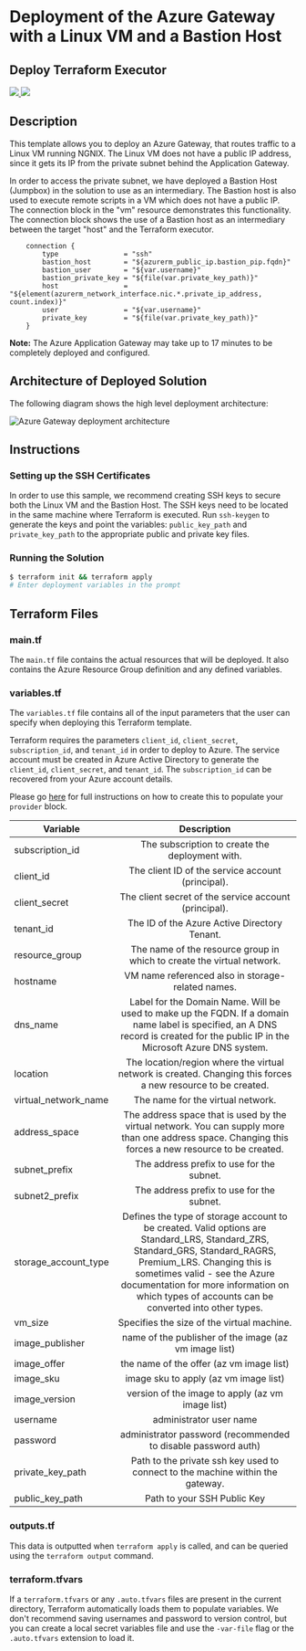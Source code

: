 # Deployment of the Azure Gateway with a Linux VM and a Bastion Host

## Deploy Terraform Executor

<a href="https://raw.githubusercontent.com/michael-golfi/terraform-test/twosubnet/template/azuredeploy.json?token=ABUv1LjKSwrP_i2Iq6C79tMoTfjUgTe9ks5ZoHd1wA%3D%3D" target="_blank">
    <img src="http://azuredeploy.net/deploybutton.png"/>
</a>

<a href="https://raw.githubusercontent.com/michael-golfi/terraform-test/twosubnet/template/azuredeploy.parameters.json?token=ABUv1KfjMzkhTwDOBNYD9lOtLXgc6cBNks5ZoHeHwA%3D%3D" target="_blank">
    <img src="http://armviz.io/visualizebutton.png"/>
</a>

## Description

This template allows you to deploy an Azure Gateway, that routes traffic to a Linux VM running NGNIX. The Linux VM does not have a public IP address, since it gets its IP from the private subnet behind the Application Gateway. 

In order to access the private subnet, we have deployed a Bastion Host (Jumpbox) in the solution to use as an intermediary. The Bastion host is also used to execute remote scripts in a VM which does not have a public IP. The connection block in the "vm" resource demonstrates this functionality. The connection block shows the use of a Bastion host as an intermediary between the target "host" and the Terraform executor.

```hcl
    connection {
        type                = "ssh"
        bastion_host        = "${azurerm_public_ip.bastion_pip.fqdn}"
        bastion_user        = "${var.username}"
        bastion_private_key = "${file(var.private_key_path)}"
        host                = "${element(azurerm_network_interface.nic.*.private_ip_address, count.index)}"
        user                = "${var.username}"
        private_key         = "${file(var.private_key_path)}"
    }
```

**Note:** The Azure Application Gateway may take up to 17 minutes to be completely deployed and configured.

## Architecture of Deployed Solution

The following diagram shows the high level deployment architecture: 

![Azure Gateway deployment architecture](assets/Terraform-Azure-Gateway-Example.png)

## Instructions

### Setting up the SSH Certificates

In order to use this sample, we recommend creating SSH keys to secure both the Linux VM and the Bastion Host.  The SSH keys need to be located in the same machine where Terraform is executed. Run `ssh-keygen` to generate the keys and point the variables: `public_key_path` and `private_key_path` to the appropriate public and private key files.

### Running the Solution

```bash
$ terraform init && terraform apply
# Enter deployment variables in the prompt
```

## Terraform Files

### main.tf
The `main.tf` file contains the actual resources that will be deployed. It also contains the Azure Resource Group definition and any defined variables.

### variables.tf
The `variables.tf` file contains all of the input parameters that the user can specify when deploying this Terraform template.

Terraform requires the parameters `client_id`, `client_secret`, `subscription_id`, and `tenant_id` in order to deploy to Azure. The service account must be created in Azure Active Directory to generate the `client_id`, `client_secret`, and `tenant_id`. The `subscription_id` can be recovered from your Azure account details.

Please go [here](https://www.terraform.io/docs/providers/azurerm/) for full instructions on how to create this to populate your `provider` block.

| Variable      | Description    |
| ------------- |:-------------:|
|subscription_id	|The subscription to create the deployment with.	||
|client_id	|The client ID of the service account (principal).	||
|client_secret	|The client secret of the service account (principal).	||
|tenant_id	|The ID of the Azure Active Directory Tenant.	||
|resource_group	|The name of the resource group in which to create the virtual network.	|migolfi-rg-2|
|hostname	|VM name referenced also in storage-related names.	|migolfitest|
|dns_name	| Label for the Domain Name. Will be used to make up the FQDN. If a domain name label is specified, an A DNS record is created for the public IP in the Microsoft Azure DNS system.	|migolfitest|
|location	|The location/region where the virtual network is created. Changing this forces a new resource to be created.	|southcentralus|
|virtual_network_name	|The name for the virtual network.	|vnet|
|address_space	|The address space that is used by the virtual network. You can supply more than one address space. Changing this forces a new resource to be created.	|10.254.0.0/16|
|subnet_prefix	|The address prefix to use for the subnet.	|10.254.0.0/24|
|subnet2_prefix	|The address prefix to use for the subnet.	|10.254.2.0/24|
|storage_account_type	|Defines the type of storage account to be created. Valid options are Standard_LRS, Standard_ZRS, Standard_GRS, Standard_RAGRS, Premium_LRS. Changing this is sometimes valid - see the Azure documentation for more information on which types of accounts can be converted into other types.	|Standard_LRS|
|vm_size	|Specifies the size of the virtual machine.	|Standard_A0|
|image_publisher	|name of the publisher of the image (az vm image list)	|Canonical|
|image_offer	|the name of the offer (az vm image list)	|UbuntuServer|
|image_sku	|image sku to apply (az vm image list)	|16.04-LTS|
|image_version	|version of the image to apply (az vm image list)	|latest|
|username	|administrator user name	|vmadmin|
|password	|administrator password (recommended to disable password auth)	|C0c0nut1234!|
|private_key_path	|Path to the private ssh key used to connect to the machine within the gateway.	|/home/ubuntu/.ssh/id_rsa|
|public_key_path	|Path to your SSH Public Key	|/home/ubuntu/.ssh/id_rsa.pub|

### outputs.tf
This data is outputted when `terraform apply` is called, and can be queried using the `terraform output` command.

### terraform.tfvars
If a `terraform.tfvars` or any `.auto.tfvars` files are present in the current directory, Terraform automatically loads them to populate variables. We don't recommend saving usernames and password to version control, but you can create a local secret variables file and use the `-var-file` flag or the `.auto.tfvars` extension to load it.
